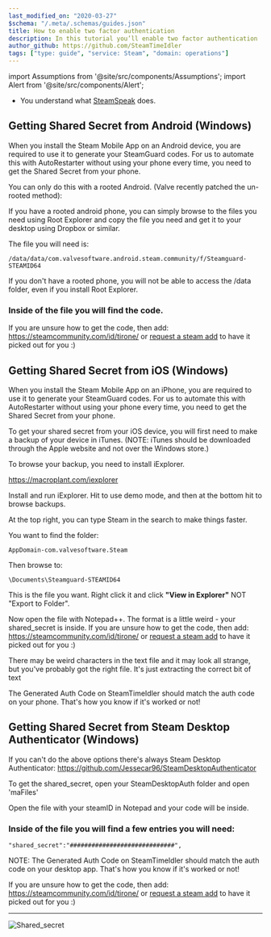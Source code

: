 ```yaml
---
last_modified_on: "2020-03-27"
$schema: "/.meta/.schemas/guides.json"
title: How to enable two factor authentication
description: In this tutorial you’ll enable two factor authentication
author_github: https://github.com/SteamTimeIdler
tags: ["type: guide", "service: Steam", "domain: operations"]
---
```


import Assumptions from '@site/src/components/Assumptions';
import Alert from '@site/src/components/Alert';

<Assumptions name="guide">

* You understand what [SteamSpeak][docs.about.concepts] does.

</Assumptions>

## Getting Shared Secret from Android (Windows)

When you install the Steam Mobile App on an Android device, you are required to use it to generate your SteamGuard codes. For us to automate this with AutoRestarter without using your phone every time, you need to get the Shared Secret from your phone.

You can only do this with a rooted Android. (Valve recently patched the un-rooted method):

If you have a rooted android phone, you can simply browse to the files you need using Root Explorer and copy the file you need and get it to your desktop using Dropbox or similar.

The file you will need is:

`/data/data/com.valvesoftware.android.steam.community/f/Steamguard-STEAMID64`

If you don't have a rooted phone, you will not be able to access the /data folder, even if you install Root Explorer.

### Inside of the file you will find the code.

If you are unsure how to get the code, then add: https://steamcommunity.com/id/tirone/ or [request a steam add](https://steamtimeidler.com/support/request-a-steam-friend-invite/) to have it picked out for you :)

## Getting Shared Secret from iOS (Windows)

When you install the Steam Mobile App on an iPhone, you are required to use it to generate your SteamGuard codes. For us to automate this with AutoRestarter without using your phone every time, you need to get the Shared Secret from your phone.

To get your shared secret from your iOS device, you will first need to make a backup of your device in iTunes. (NOTE: iTunes should be downloaded through the Apple website and not over the Windows store.)

To browse your backup, you need to install iExplorer.

https://macroplant.com/iexplorer

Install and run iExplorer. Hit to use demo mode, and then at the bottom hit to browse backups.

At the top right, you can type Steam in the search to make things faster.

You want to find the folder:

`AppDomain-com.valvesoftware.Steam`

Then browse to:

`\Documents\Steamguard-STEAMID64`

This is the file you want. Right click it and click **"View in Explorer"** NOT "Export to Folder".

Now open the file with Notepad++. The format is a little weird - your shared_secret is inside. If you are unsure how to get the code, then add: https://steamcommunity.com/id/tirone/ or [request a steam add](https://steamtimeidler.com/support/request-a-steam-friend-invite/) to have it picked out for you :)

<Alert type="info" closable="true">

There may be weird characters in the text file and it may look all strange, but you've probably got the right file. It's just extracting the correct bit of text

</Alert>

<Alert type="info" closable="true">

The Generated Auth Code on SteamTimeIdler should match the auth code on your phone. That's how you know if it's worked or not!

</Alert>

## Getting Shared Secret from Steam Desktop Authenticator (Windows)

If you can't do the above options there's always Steam Desktop Authenticator:
https://github.com/Jessecar96/SteamDesktopAuthenticator

To get the shared_secret, open your SteamDesktopAuth folder and open 'maFiles'

Open the file with your steamID in Notepad and your code will be inside.

### Inside of the file you will find a few entries you will need:

`"shared_secret":"#############################",`

NOTE: The Generated Auth Code on SteamTimeIdler should match the auth code on your desktop app. That's how you know if it's worked or not!

If you are unsure how to get the code, then add: https://steamcommunity.com/id/tirone/ or [request a steam add](https://steamtimeidler.com/support/request-a-steam-friend-invite/) to have it picked out for you :)

---

![Shared_secret](https://i.imgur.com/nKz5mSc.png)

[docs.about.concepts]: /SteamSpeak/docs/about/what-is-steamspeak/
